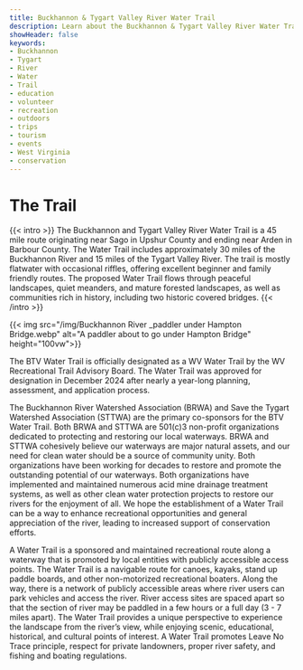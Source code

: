 ```yaml
---
title: Buckhannon & Tygart Valley River Water Trail
description: Learn about the Buckhannon & Tygart Valley River Water Trail.
showHeader: false
keywords:
- Buckhannon
- Tygart
- River
- Water
- Trail
- education
- volunteer
- recreation
- outdoors
- trips
- tourism
- events
- West Virginia
- conservation
---
```


# The Trail


{{< intro >}}
The Buckhannon and Tygart Valley River Water Trail is a 45 mile route originating near Sago in Upshur County and ending near Arden in Barbour County. The Water Trail includes approximately 30 miles of the Buckhannon River and 15 miles of the Tygart Valley River. The trail is mostly flatwater with occasional riffles, offering excellent beginner and family friendly routes. The proposed Water Trail flows through peaceful landscapes, quiet meanders, and mature forested landscapes, as well as communities rich in history, including two historic covered bridges. 
{{< /intro >}}

{{< img src="/img/Buckhannon River _paddler under Hampton Bridge.webp" alt="A paddler about to go under Hampton Bridge" height="100vw">}}

The BTV Water Trail is officially designated as a WV Water Trail by the WV Recreational Trail Advisory Board. The Water Trail was approved for designation in December 2024 after nearly a year-long planning, assessment, and application process. 

The Buckhannon River Watershed Association (BRWA) and Save the Tygart Watershed
Association (STTWA) are the primary co-sponsors for the BTV Water Trail. Both BRWA and STTWA are 501(c)3 non-profit organizations dedicated to protecting and restoring our local waterways. BRWA and STTWA cohesively believe our waterways are major natural assets, and our need for clean water should be a source of community unity. Both organizations have been working for decades to restore and promote the outstanding potential of our waterways. Both organizations have implemented and maintained numerous acid mine drainage treatment systems, as well as other clean water protection projects to restore our rivers for the enjoyment of all. We hope the establishment of a Water Trail can be a way to enhance recreational opportunities and general appreciation of the river, leading to increased support of conservation efforts.  

A Water Trail is a sponsored and maintained recreational route along a waterway that is promoted by local entities with publicly accessible access points. The Water Trail is a navigable route for canoes, kayaks, stand up paddle boards, and other non-motorized recreational boaters. Along the way, there is a network of publicly accessible areas where river users can park vehicles and access the river. River access sites are spaced apart so that the section of river may be paddled in a few hours or a full day (3 - 7 miles apart). The Water Trail provides a unique perspective to experience the landscape from the river’s view, while enjoying scenic, educational, historical, and cultural points of interest. A Water Trail promotes Leave No Trace principle, respect for private landowners, proper river safety, and fishing and boating regulations. 
